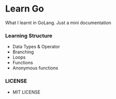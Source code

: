 # Learn Go

What I learnt in GoLang. Just a mini documentation

### Learning Structure

- Data Types & Operator
- Branching
- Loops
- Functions
- Anonymous functions

### LICENSE

- MIT LICENSE

